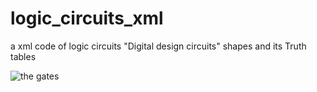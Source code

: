 # logic_circuits_xml
a xml code of logic circuits "Digital design circuits" shapes and its Truth tables 

![the gates](https://raw.githubusercontent.com/m0aaz/logic_circuits_xml/master/dc.png)
